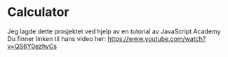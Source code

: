 # Calculator

Jeg lagde dette prosjektet ved hjelp av en tutorial av JavaScript Academy
Du finner linken til hans video her:
https://www.youtube.com/watch?v=QS6Y0ezhyCs
